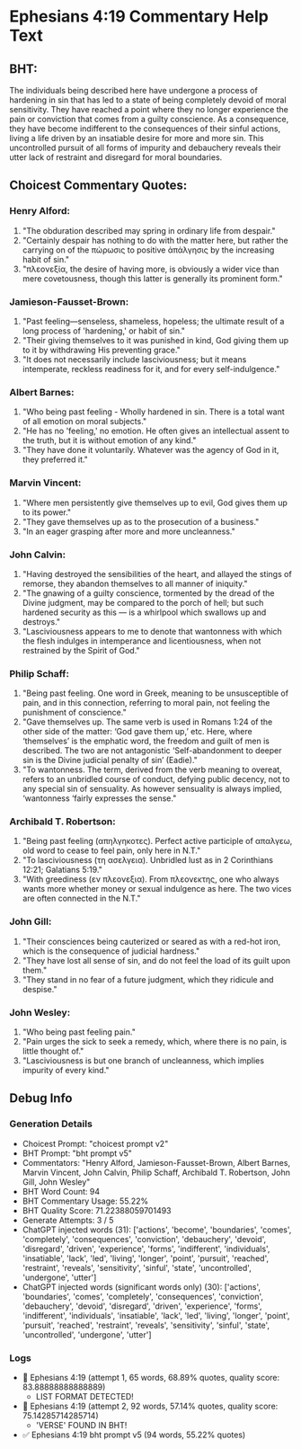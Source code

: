 # Ephesians 4:19 Commentary Help Text

## BHT:
The individuals being described here have undergone a process of hardening in sin that has led to a state of being completely devoid of moral sensitivity. They have reached a point where they no longer experience the pain or conviction that comes from a guilty conscience. As a consequence, they have become indifferent to the consequences of their sinful actions, living a life driven by an insatiable desire for more and more sin. This uncontrolled pursuit of all forms of impurity and debauchery reveals their utter lack of restraint and disregard for moral boundaries.

## Choicest Commentary Quotes:
### Henry Alford:
1. "The obduration described may spring in ordinary life from despair."
2. "Certainly despair has nothing to do with the matter here, but rather the carrying on of the πώρωσις to positive ἀπάλγησις by the increasing habit of sin."
3. "πλεονεξία, the desire of having more, is obviously a wider vice than mere covetousness, though this latter is generally its prominent form."

### Jamieson-Fausset-Brown:
1. "Past feeling—senseless, shameless, hopeless; the ultimate result of a long process of 'hardening,' or habit of sin."
2. "Their giving themselves to it was punished in kind, God giving them up to it by withdrawing His preventing grace."
3. "It does not necessarily include lasciviousness; but it means intemperate, reckless readiness for it, and for every self-indulgence."

### Albert Barnes:
1. "Who being past feeling - Wholly hardened in sin. There is a total want of all emotion on moral subjects."
2. "He has no 'feeling,' no emotion. He often gives an intellectual assent to the truth, but it is without emotion of any kind."
3. "They have done it voluntarily. Whatever was the agency of God in it, they preferred it."

### Marvin Vincent:
1. "Where men persistently give themselves up to evil, God gives them up to its power."
2. "They gave themselves up as to the prosecution of a business."
3. "In an eager grasping after more and more uncleanness."

### John Calvin:
1. "Having destroyed the sensibilities of the heart, and allayed the stings of remorse, they abandon themselves to all manner of iniquity."
2. "The gnawing of a guilty conscience, tormented by the dread of the Divine judgment, may be compared to the porch of hell; but such hardened security as this — is a whirlpool which swallows up and destroys."
3. "Lasciviousness appears to me to denote that wantonness with which the flesh indulges in intemperance and licentiousness, when not restrained by the Spirit of God."

### Philip Schaff:
1. "Being past feeling. One word in Greek, meaning to be unsusceptible of pain, and in this connection, referring to moral pain, not feeling the punishment of conscience."
2. "Gave themselves up. The same verb is used in Romans 1:24 of the other side of the matter: ‘God gave them up,’ etc. Here, where ‘themselves’ is the emphatic word, the freedom and guilt of men is described. The two are not antagonistic ‘Self-abandonment to deeper sin is the Divine judicial penalty of sin’ (Eadie)."
3. "To wantonness. The term, derived from the verb meaning to overeat, refers to an unbridled course of conduct, defying public decency, not to any special sin of sensuality. As however sensuality is always implied, ‘wantonness ‘fairly expresses the sense."

### Archibald T. Robertson:
1. "Being past feeling (απηλγηκοτες). Perfect active participle of απαλγεω, old word to cease to feel pain, only here in N.T."
2. "To lasciviousness (τη ασελγεια). Unbridled lust as in 2 Corinthians 12:21; Galatians 5:19."
3. "With greediness (εν πλεονεξια). From πλεονεκτης, one who always wants more whether money or sexual indulgence as here. The two vices are often connected in the N.T."

### John Gill:
1. "Their consciences being cauterized or seared as with a red-hot iron, which is the consequence of judicial hardness."
2. "They have lost all sense of sin, and do not feel the load of its guilt upon them."
3. "They stand in no fear of a future judgment, which they ridicule and despise."

### John Wesley:
1. "Who being past feeling pain." 
2. "Pain urges the sick to seek a remedy, which, where there is no pain, is little thought of."
3. "Lasciviousness is but one branch of uncleanness, which implies impurity of every kind."


## Debug Info
### Generation Details
- Choicest Prompt: "choicest prompt v2"
- BHT Prompt: "bht prompt v5"
- Commentators: "Henry Alford, Jamieson-Fausset-Brown, Albert Barnes, Marvin Vincent, John Calvin, Philip Schaff, Archibald T. Robertson, John Gill, John Wesley"
- BHT Word Count: 94
- BHT Commentary Usage: 55.22%
- BHT Quality Score: 71.22388059701493
- Generate Attempts: 3 / 5
- ChatGPT injected words (31):
	['actions', 'become', 'boundaries', 'comes', 'completely', 'consequences', 'conviction', 'debauchery', 'devoid', 'disregard', 'driven', 'experience', 'forms', 'indifferent', 'individuals', 'insatiable', 'lack', 'led', 'living', 'longer', 'point', 'pursuit', 'reached', 'restraint', 'reveals', 'sensitivity', 'sinful', 'state', 'uncontrolled', 'undergone', 'utter']
- ChatGPT injected words (significant words only) (30):
	['actions', 'boundaries', 'comes', 'completely', 'consequences', 'conviction', 'debauchery', 'devoid', 'disregard', 'driven', 'experience', 'forms', 'indifferent', 'individuals', 'insatiable', 'lack', 'led', 'living', 'longer', 'point', 'pursuit', 'reached', 'restraint', 'reveals', 'sensitivity', 'sinful', 'state', 'uncontrolled', 'undergone', 'utter']

### Logs
- 🔄 Ephesians 4:19 (attempt 1, 65 words, 68.89% quotes, quality score: 83.88888888888889) 
	- LIST FORMAT DETECTED!
- 🔄 Ephesians 4:19 (attempt 2, 92 words, 57.14% quotes, quality score: 75.14285714285714) 
	- 'VERSE' FOUND IN BHT!
- ✅ Ephesians 4:19 bht prompt v5 (94 words, 55.22% quotes)